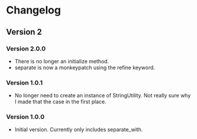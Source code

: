 # Changelog
## Version 2
### Version 2.0.0
* There is no longer an initialize method.
* separate is now a monkeypatch using the refine keyword.

### Version 1.0.1
* No longer need to create an instance of StringUtility. Not really sure why I made that the case in the first place.
### Version 1.0.0
* Initial version. Currently only includes separate_with.
